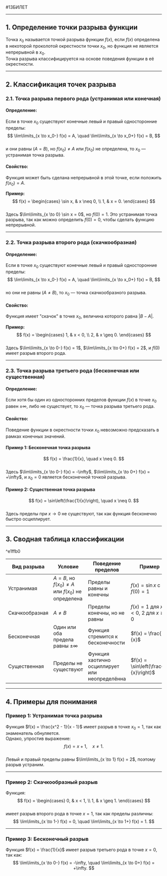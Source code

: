 #13БИЛЕТ


---

## 1. Определение точки разрыва функции

Точка $x_0$ называется точкой разрыва функции $f(x)$, если $f(x)$ определена в некоторой проколотой окрестности точки $x_0$, но функция не является непрерывной в $x_0$.  
Точка разрыва классифицируется на основе поведения функции в её окрестности.

---

## 2. Классификация точек разрыва

### 2.1. Точка разрыва первого рода (устранимая или конечная)

#### Определение:
Если в точке $x_0$ существуют конечные левый и правый односторонние пределы:  
$$
\lim\limits_{x \to x_0-} f(x) = A, \quad \lim\limits_{x \to x_0+} f(x) = B,
$$  
и они равны ($A = B$), но $f(x_0) \neq A$ или $f(x_0)$ не определена, то $x_0$ — устранимая точка разрыва.

#### Свойство:
Функция может быть сделана непрерывной в этой точке, если положить $f(x_0) = A$.

**Пример:**  
$$
f(x) =
\begin{cases}
\sin x, & x \neq 0, \\
1, & x = 0.
\end{cases}
$$  
Здесь $\lim\limits_{x \to 0} \sin x = 0$, но $f(0) = 1$. Это устранимая точка разрыва, так как можно определить $f(0) = 0$, чтобы сделать функцию непрерывной.

---

### 2.2. Точка разрыва второго рода (скачкообразная)

#### Определение:
Если в точке $x_0$ существуют конечные левый и правый односторонние пределы:  
$$
\lim\limits_{x \to x_0-} f(x) = A, \quad \lim\limits_{x \to x_0+} f(x) = B,
$$  
но они не равны ($A \neq B$), то $x_0$ — точка скачкообразного разрыва.

#### Свойство:
Функция имеет "скачок" в точке $x_0$, величина которого равна $|B - A|$.

**Пример:**  
$$
f(x) =
\begin{cases}
1, & x < 0, \\
2, & x \geq 0.
\end{cases}
$$  
Здесь $\lim\limits_{x \to 0-} f(x) = 1$, $\lim\limits_{x \to 0+} f(x) = 2$, и $f(0)$ имеет разрыв второго рода.

---

### 2.3. Точка разрыва третьего рода (бесконечная или существенная)

#### Определение:
Если хотя бы один из односторонних пределов функции $f(x)$ в точке $x_0$ равен $\pm \infty$, либо не существует, то $x_0$ — точка разрыва третьего рода.

#### Свойство:
Поведение функции в окрестности точки $x_0$ невозможно предсказать в рамках конечных значений.

#### Пример 1: Бесконечная точка разрыва  
$$
f(x) = \frac{1}{x}, \quad x \neq 0.
$$  
Здесь $\lim\limits_{x \to 0-} f(x) = -\infty$, $\lim\limits_{x \to 0+} f(x) = +\infty$, и $x_0 = 0$ является бесконечной точкой разрыва.

#### Пример 2: Существенная точка разрыва  
$$
f(x) = \sin\left(\frac{1}{x}\right), \quad x \neq 0.
$$  
Здесь пределы при $x \to 0$ не существуют, так как функция бесконечно быстро осциллирует.

---

## 3. Сводная таблица классификации

^e1ffb0

| Вид разрыва         | Условие                                             | Поведение пределов                                     | Пример                              |
|---------------------|----------------------------------------------------|------------------------------------------------------|-------------------------------------|
| Устранимая          | $A = B$, но $f(x_0) \neq A$ или $f(x_0)$ не определена | Пределы равны и конечны                              | $f(x) = \sin x$ с $f(0) = 1$       |
| Скачкообразная      | $A \neq B$                                         | Пределы конечны, но не равны                         | $f(x) = 1$ для $x<0$, $2$ для $x \geq 0$ |
| Бесконечная         | Один или оба предела равны $\pm \infty$            | Функция стремится к бесконечности                    | $f(x) = \frac{1}{x}$               |
| Существенная        | Пределы не существуют                              | Функция хаотично осциллирует или неопределённа       | $f(x) = \sin\left(\frac{1}{x}\right)$ |

---

## 4. Примеры для понимания

### Пример 1: Устранимая точка разрыва
Функция $f(x) = \frac{x^2 - 1}{x - 1}$ имеет разрыв в точке $x_0 = 1$, так как знаменатель обнуляется.  
Однако, упростив выражение:  
$$
f(x) = x + 1, \quad x \neq 1.
$$  
Левый и правый пределы равны $\lim\limits_{x \to 1} f(x) = 2$, поэтому разрыв устраним.

---

### Пример 2: Скачкообразный разрыв
Функция:  
$$
f(x) =
\begin{cases}
0, & x < 1, \\
1, & x \geq 1.
\end{cases}
$$  
имеет разрыв второго рода в точке $x = 1$, так как пределы различны:  
$$
\lim\limits_{x \to 1-} f(x) = 0, \quad \lim\limits_{x \to 1+} f(x) = 1.
$$

---

### Пример 3: Бесконечный разрыв
Функция $f(x) = \frac{1}{x}$ имеет разрыв третьего рода в точке $x = 0$, так как:  
$$
\lim\limits_{x \to 0-} f(x) = -\infty, \quad \lim\limits_{x \to 0+} f(x) = +\infty.
$$
